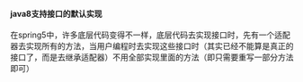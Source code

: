 #### java8支持接口的默认实现

在spring5中，许多底层代码变得不一样，底层代码去实现接口时，先有一个适配器去实现所有的方法，当用户编程时去实现这些接口时（其实已经不能算是真正的接口了，而是去继承适配器）不用全部实现里面的方法（即只需要重写一部分方法即可）